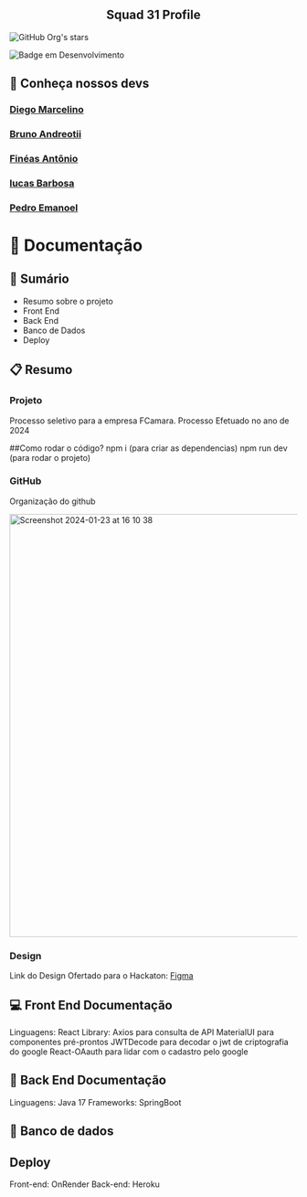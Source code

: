 <p align="center">
    <h2 align="center"> Squad 31 Profile </h2> 
</p>

![GitHub Org's stars](https://img.shields.io/github/stars/Squad-31-Hackathon)

![Badge em Desenvolvimento](http://img.shields.io/static/v1?label=STATUS&message=EM%20DESENVOLVIMENTO&color=GREEN&style=for-the-badge)

## 👋 Conheça nossos devs
[<h3>Diego Marcelino</h3>](https://github.com/dmarcelino1989)
[<h3>Bruno Andreotii</h3>](https://github.com/lucasbrbs)
[<h3>Finéas Antônio</h3>](https://github.com/FineiasAntonio)
[<h3>lucas Barbosa</h3>](https://github.com/lucasbrbs)
[<h3>Pedro Emanoel</h3>](ttps://github.com/Pedro-E-S-R)

# 📁 Documentação 

## :newspaper: Sumário
 - Resumo sobre o projeto
 - Front End 
 - Back End
 - Banco de Dados
 - Deploy

## :clipboard: Resumo

### Projeto
Processo seletivo para a empresa FCamara.
Processo Efetuado no ano de 2024

##Como rodar o código?
npm i  (para criar as dependencias)
npm run dev (para rodar o projeto)

### GitHub
Organização do github

<img width="740" alt="Screenshot 2024-01-23 at 16 10 38" src="https://github.com/Squad-31-Hackathon/.github/assets/47783422/3bced019-2a89-4ec9-9d6f-83dfa1def494">

    
### Design
Link do Design Ofertado para o Hackaton: <a href="https://www.freecodecamp.org/">Figma</a>
 

## :computer: Front End Documentação
Linguagens: React
Library: Axios para consulta de API
        MaterialUI para componentes pré-prontos
        JWTDecode para decodar o jwt de criptografia do google
        React-OAauth para lidar com o cadastro pelo google

## :page_facing_up: Back End Documentação
Linguagens: Java 17
Frameworks: SpringBoot

## :floppy_disk: Banco de dados

## Deploy
Front-end: OnRender
Back-end: Heroku

